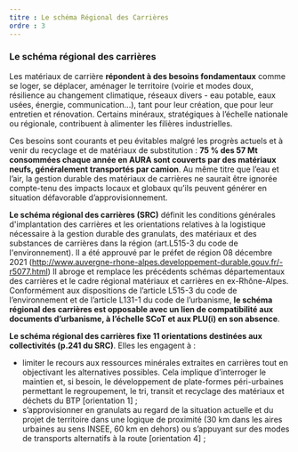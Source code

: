 ```yaml
---
titre : Le schéma Régional des Carrières
ordre : 3
---
```

### Le schéma régional des carrières

Les matériaux de carrière **répondent à des besoins fondamentaux** comme se loger, se déplacer, aménager le territoire (voirie et modes doux, résilience au changement climatique, réseaux divers - eau potable, eaux usées, énergie, communication...), tant pour leur création, que pour leur entretien et rénovation. Certains minéraux, stratégiques à l’échelle nationale ou régionale, contribuent à alimenter les filières industrielles. 

Ces besoins sont courants et peu évitables malgré les progrès actuels et à venir du recyclage et de matériaux de substitution : **75 % des 57 Mt consommées chaque année en AURA sont couverts par des matériaux neufs, généralement transportés par camion**. Au même titre que l’eau et l’air, la gestion durable des matériaux de carrières ne saurait être ignorée compte-tenu des impacts locaux et globaux qu’ils peuvent générer en situation défavorable d’approvisionnement. 

**Le schéma régional des carrières (SRC)** définit les conditions générales d'implantation des carrières et les orientations relatives à la logistique nécessaire à la gestion durable des granulats, des matériaux et des substances de carrières dans la région (art.L515-3 du code de l'environnement). Il a été approuvé par le préfet de région 08 décembre 2021 (http://www.auvergne-rhone-alpes.developpement-durable.gouv.fr/-r5077.html)
Il abroge et remplace les précédents schémas départementaux des carrières et le cadre régional matériaux et carrières en ex-Rhône-Alpes. 
Conformément aux dispositions de l’article L515-3 du code de l’environnement et de l’article L131-1 du code de l’urbanisme, **le schéma régional des carrières est opposable avec un lien de compatibilité aux documents d’urbanisme, à l’échelle SCoT et aux PLU(i) en son absence**. 

**Le schéma régional des carrières fixe 11 orientations destinées aux collectivités (p.241 du SRC)**. Elles les engagent à :
- limiter le recours aux ressources minérales extraites en carrières tout en objectivant les alternatives possibles. Cela implique d’interroger le maintien et, si besoin, le développement de plate-formes péri-urbaines permettant le regroupement, le tri, transit et recyclage des matériaux et déchets du BTP  [orientation 1] ;
- s’approvisionner en granulats au regard de la situation actuelle et du projet de territoire dans une logique de proximité (30 km dans les aires urbaines au sens INSEE, 60 km en dehors) ou s’appuyant sur des modes de transports alternatifs à la route [orientation 4] ;
